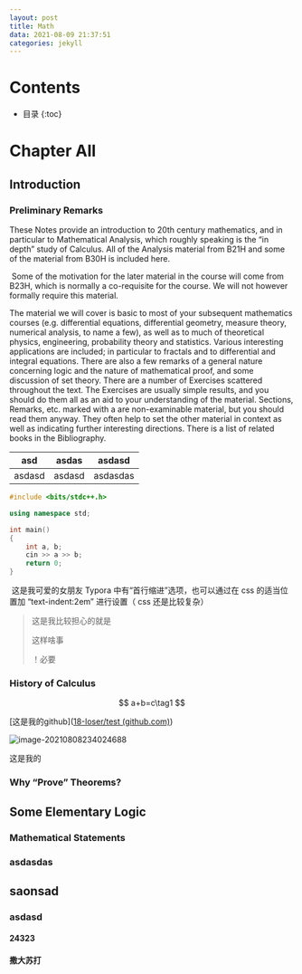 ```yaml
---
layout: post
title: Math
data: 2021-08-09 21:37:51
categories: jekyll
---
```


# Contents

* 目录
{:toc}

# Chapter All

## Introduction

### Preliminary Remarks

These Notes provide an introduction to 20th century mathematics, and in particular to Mathematical Analysis, which roughly speaking is the “in depth” study of Calculus. All of the Analysis material from B21H and some of the material from B30H is included here.

​	Some of the motivation for the later material in the course will come from B23H, which is normally a co-requisite for the course. We will not however formally require this material.

 The material we will cover is basic to most of your subsequent mathematics courses (e.g. differential equations, differential geometry, measure theory, numerical analysis, to name a few), as well as to much of theoretical physics, engineering, probability theory and statistics. Various interesting applications are included; in particular to fractals and to differential and integral equations. There are also a few remarks of a general nature concerning logic and the nature of mathematical proof, and some discussion of set theory. There are a number of Exercises scattered throughout the text. The Exercises are usually simple results, and you should do them all as an aid to your understanding of the material. Sections, Remarks, etc. marked with a are non-examinable material, but you should read them anyway. They often help to set the other material in context as well as indicating further interesting directions. There is a list of related books in the Bibliography.

| asd    | asdas  | asdasd   |
| ------ | ------ | -------- |
| asdasd | asdasd | asdasdas |

```c++
#include <bits/stdc++.h>

using namespace std;

int main()
{
    int a, b;
    cin >> a >> b;
    return 0;
}
```

​	这是我可爱的女朋友 Typora 中有“首行缩进”选项，也可以通过在 css 的适当位置加 “text-indent:2em” 进行设置（ css 还是比较复杂）

> 这是我比较担心的就是
>
> 这样啥事
>
> ！必要

### History of Calculus

$$
a+b=c\tag1
$$

[这是我的github]([18-loser/test (github.com)](https://github.com/18-loser/test)) 

<img src="https://gitee.com/shl1122/pic-bed/raw/master//img/202108082340799.png" alt="image-20210808234024688"  />

这是我的

### Why “Prove” Theorems?



## Some Elementary Logic

### Mathematical Statements

### asdasdas



## saonsad

### asdasd

#### 24323

#### 撒大苏打

